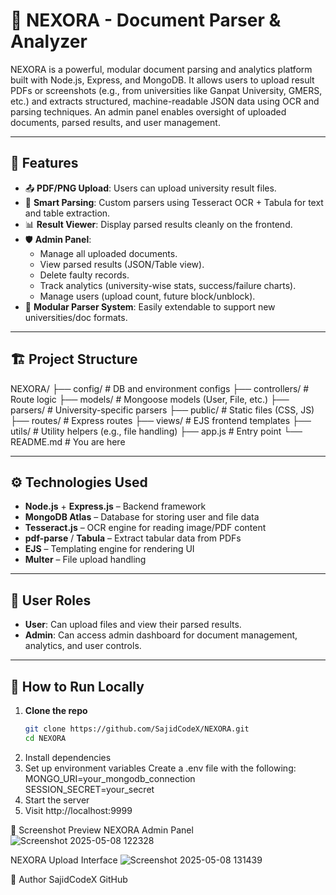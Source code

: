 # 📄 NEXORA - Document Parser & Analyzer

NEXORA is a powerful, modular document parsing and analytics platform built with Node.js, Express, and MongoDB. It allows users to upload result PDFs or screenshots (e.g., from universities like Ganpat University, GMERS, etc.) and extracts structured, machine-readable JSON data using OCR and parsing techniques. An admin panel enables oversight of uploaded documents, parsed results, and user management.

---

## 🚀 Features

- 📤 **PDF/PNG Upload**: Users can upload university result files.
- 🧠 **Smart Parsing**: Custom parsers using Tesseract OCR + Tabula for text and table extraction.
- 📊 **Result Viewer**: Display parsed results cleanly on the frontend.
- 🛡 **Admin Panel**:
  - Manage all uploaded documents.
  - View parsed results (JSON/Table view).
  - Delete faulty records.
  - Track analytics (university-wise stats, success/failure charts).
  - Manage users (upload count, future block/unblock).
- 🧩 **Modular Parser System**: Easily extendable to support new universities/doc formats.

---

## 🏗 Project Structure

NEXORA/
├── config/ # DB and environment configs
├── controllers/ # Route logic
├── models/ # Mongoose models (User, File, etc.)
├── parsers/ # University-specific parsers
├── public/ # Static files (CSS, JS)
├── routes/ # Express routes
├── views/ # EJS frontend templates
├── utils/ # Utility helpers (e.g., file handling)
├── app.js # Entry point
└── README.md # You are here

---

## ⚙️ Technologies Used

- **Node.js** + **Express.js** – Backend framework
- **MongoDB Atlas** – Database for storing user and file data
- **Tesseract.js** – OCR engine for reading image/PDF content
- **pdf-parse** / **Tabula** – Extract tabular data from PDFs
- **EJS** – Templating engine for rendering UI
- **Multer** – File upload handling

---

## 🔐 User Roles

- **User**: Can upload files and view their parsed results.
- **Admin**: Can access admin dashboard for document management, analytics, and user controls.

---

## 🧪 How to Run Locally

1. **Clone the repo**  
   ```bash
   git clone https://github.com/SajidCodeX/NEXORA.git
   cd NEXORA
2. Install dependencies
3. Set up environment variables
Create a .env file with the following:
MONGO_URI=your_mongodb_connection
SESSION_SECRET=your_secret
4. Start the server
5. Visit http://localhost:9999

📸 Screenshot Preview
NEXORA Admin Panel
![Screenshot 2025-05-08 122328](https://github.com/user-attachments/assets/d3929d92-618b-481d-8097-26b513e8718c)

NEXORA Upload Interface
![Screenshot 2025-05-08 131439](https://github.com/user-attachments/assets/6f614c03-7074-48af-89c2-208812aae3c4)

👤 Author
SajidCodeX
GitHub


